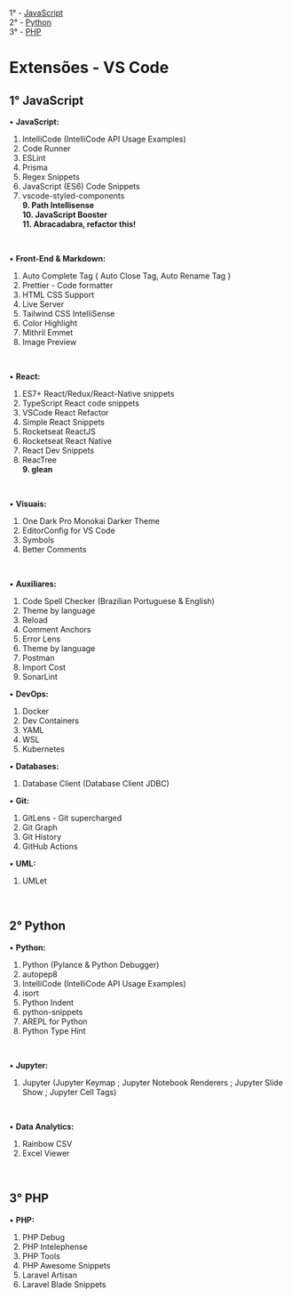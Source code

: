 1° - [JavaScript](#1-javascript) <br>
2° - [Python](#2-python) <br>
3° - [PHP](#3-php)


# Extensões - VS Code</h3>


## 1° JavaScript

• **JavaScript:**

1. IntelliCode (IntelliCode API Usage Examples)
2. Code Runner
3. ESLint
4. Prisma
5. Regex Snippets
6. JavaScript (ES6) Code Snippets
7. vscode-styled-components <br>
**9. Path Intellisense** <br>
**10. JavaScript Booster** <br>
**11. Abracadabra, refactor this!**

<br>

• **Front-End & Markdown:**

1. Auto Complete Tag { Auto Close Tag, Auto Rename Tag }
2. Prettier - Code formatter
3. HTML CSS Support
4. Live Server
5. Tailwind CSS IntelliSense
6. Color Highlight
7. Mithril Emmet
8. Image Preview

<br>

• **React:**

1. ES7+ React/Redux/React-Native snippets
2. TypeScript React code snippets
3. VSCode React Refactor
4. Simple React Snippets
5. Rocketseat ReactJS
6. Rocketseat React Native
7. React Dev Snippets
8. ReacTree <br>
**9. glean**

<br>

• **Visuais:**

1. One Dark Pro Monokai Darker Theme
2. EditorConfig for VS Code
3. Symbols
4. Better Comments

<br>

• **Auxiliares:**

1. Code Spell Checker (Brazilian Portuguese & English)
2. Theme by language
3. Reload
4. Comment Anchors
5. Error Lens
6. Theme by language
7. Postman <br>
8. Import Cost <br>
9. SonarLint <br>

• **DevOps:**

1. Docker
2. Dev Containers
3. YAML
4. WSL
5. Kubernetes


• **Databases:**

1. Database Client (Database Client JDBC)


• **Git:**

1. GitLens - Git supercharged
2. Git Graph
3. Git History
4. GitHub Actions


• **UML:**

1. UMLet

<br>

## 2° Python

• **Python:**

1. Python (Pylance & Python Debugger)
2. autopep8
3. IntelliCode (IntelliCode API Usage Examples)
4. isort
5. Python Indent
6. python-snippets
7. AREPL for Python
8. Python Type Hint

<br>

• **Jupyter:**

1. Jupyter (Jupyter Keymap ; Jupyter Notebook Renderers ; Jupyter Slide Show ; Jupyter Cell Tags)

<br>

• **Data Analytics:**

1. Rainbow CSV
2. Excel Viewer

<br>

## 3° PHP

• **PHP:**

1. PHP Debug
2. PHP Intelephense
3. PHP Tools
4. PHP Awesome Snippets
5. Laravel Artisan
6. Laravel Blade Snippets
